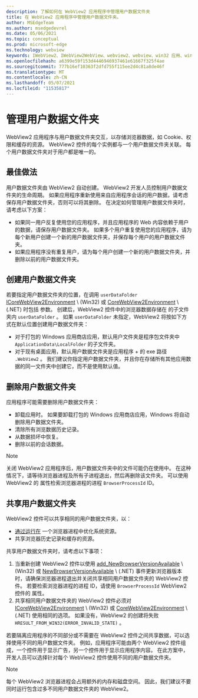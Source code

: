 ```yaml
---
description: 了解如何在 WebView2 应用程序中管理用户数据文件夹
title: 在 WebView2 应用程序中管理用户数据文件夹。
author: MSEdgeTeam
ms.author: msedgedevrel
ms.date: 05/06/2021
ms.topic: conceptual
ms.prod: microsoft-edge
ms.technology: webview
keywords: IWebView2、IWebView2WebView、webview2、webview、win32 应用、win32、edge、ICoreWebView2、ICoreWebView2Host、浏览器控件、边缘 html、用户数据文件夹
ms.openlocfilehash: a6399e59f153d4446946937461e61667f325f4ae
ms.sourcegitcommit: 777b16ef10363f2dfd755f115ee2d4c81a8de46f
ms.translationtype: MT
ms.contentlocale: zh-CN
ms.lasthandoff: 05/07/2021
ms.locfileid: "11535817"
---
```

# <a name="manage-the-user-data-folder"></a>管理用户数据文件夹  

WebView2 应用程序与用户数据文件夹交互，以存储浏览器数据，如 Cookie、权限和缓存的资源。  WebView2 控件的每个实例都与一个用户数据文件夹关联。  每个用户数据文件夹对于用户都是唯一的。  

## <a name="best-practices"></a>最佳做法  

用户数据文件夹由 WebView2 自动创建。  WebView2 开发人员控制用户数据文件夹的生命周期。  如果应用程序重新使用来自应用程序会话的用户数据，请考虑保存用户数据文件夹，否则可以将其删除。  在决定如何管理用户数据文件夹时，请考虑以下方案：  

*   如果同一用户反复使用您的应用程序，并且应用程序的 Web 内容依赖于用户的数据，请保存用户数据文件夹。  如果多个用户重复使用您的应用程序，请为每个新用户创建一个新的用户数据文件夹，并保存每个用户的用户数据文件夹。
*   如果应用程序没有重复用户，请为每个用户创建一个新的用户数据文件夹，并删除以前的用户数据文件夹。  
    
## <a name="create-user-data-folders"></a>创建用户数据文件夹  

若要指定用户数据文件夹的位置，在调用 `userDataFolder` [ICoreWebView2Environment](/microsoft-edge/webview2/reference/win32/icorewebview2environment) \ (Win32\) 或 [CoreWebView2Environment](/dotnet/api/microsoft.web.webview2.core.corewebview2environment) \ (.NET\) 时包括 参数。  创建后，WebView2 控件中的浏览器数据存储在 的子文件夹内 `userDataFolder` 。  如果 `userDataFolder` 未指定，WebView2 将按如下方式在默认位置创建用户数据文件夹：  

*   对于打包的 Windows 应用商店应用，默认用户文件夹是程序包文件夹中 `ApplicationData\LocalFolder` 的子文件夹。  
*   对于现有桌面应用，默认用户数据文件夹是应用程序 + 的 exe 路径 `.WebView2` 。  我们建议你指定用户数据文件夹，并且你在存储所有其他应用数据的同一文件夹中创建它，而不是使用默认值。  
    
## <a name="delete-user-data-folders"></a>删除用户数据文件夹  

应用程序可能需要删除用户数据文件夹：  

*   卸载应用时。  如果要卸载打包的 Windows 应用商店应用，Windows 将自动删除用户数据文件夹。  
*   清除所有浏览数据历史记录。  
*   从数据损坏中恢复。  
*   删除以前的会话数据。  
    
> [!NOTE]
> 关闭 WebView2 应用程序后，用户数据文件夹中的文件可能仍在使用中。  在这种情况下，请等待浏览器进程及所有子进程退出，然后再删除该文件夹。  可以使用 WebView2 的 属性检索浏览器进程的进程 `BrowserProcessId` ID。  

## <a name="share-user-data-folders"></a>共享用户数据文件夹  

WebView2 控件可以共享相同的用户数据文件夹，以：  

*   [通过运行在](../concepts/process-model.md) 一个浏览器进程中优化系统资源。  
*   共享浏览器历史记录和缓存的资源。  
    
共享用户数据文件夹时，请考虑以下事项：  

1.  当重新创建 WebView2 控件以使用 [add_NewBrowserVersionAvailable](/microsoft-edge/webview2/reference/win32/icorewebview2environment#add_newbrowserversionavailable) \ (Win32\) 或 [NewBrowserVersionAvailable](/dotnet/api/microsoft.web.webview2.core.corewebview2environment.newbrowserversionavailable) \ (.NET\) 事件更新浏览器版本时，请确保浏览器进程退出并关闭共享相同用户数据文件夹的 WebView2 控件。  若要检索浏览器进程的进程 ID，请使用 `BrowserProcessId` WebView2 控件的 属性。  
1.  共享相同用户数据文件夹的 WebView2 控件必须对 [ICoreWebView2Environment](/microsoft-edge/webview2/reference/win32/icorewebview2environment) \ (Win32\) 或 [CoreWebView2Environment](/dotnet/api/microsoft.web.webview2.core.corewebview2environment) \ (.NET\) 使用相同的选项。  如果没有，WebView2 的创建将失败 `HRESULT_FROM_WIN32(ERROR_INVALID_STATE)` 。  
    
若要隔离应用程序的不同部分或不需要在 WebView2 控件之间共享数据，可以选择使用不同的用户数据文件夹。  例如，应用程序可能由两个 WebView2 控件组成，一个控件用于显示广告，另一个控件用于显示应用程序内容。  在此方案中，开发人员可以选择针对每个 WebView2 控件使用不同的用户数据文件夹。  

> [!NOTE]
> 每个 WebView2 浏览器进程会占用额外的内存和磁盘空间。  因此，我们建议不要同时运行包含过多不同用户数据文件夹的 WebView2。  
